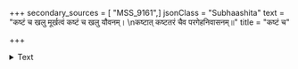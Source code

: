 +++
secondary_sources = [ "MSS_9161",]
jsonClass = "Subhaashita"
text = "कष्टं च खलु मूर्खत्वं कष्टं च खलु यौवनम्।  \nकष्टात् कष्टतरं चैव परगेहनिवासनम्॥"
title = "कष्टं च"

+++

<details><summary>Text</summary>

कष्टं च खलु मूर्खत्वं कष्टं च खलु यौवनम्।  
कष्टात् कष्टतरं चैव परगेहनिवासनम्॥
</details>
